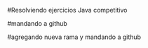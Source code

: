 #Resolviendo ejercicios Java competitivo

#mandando a github

#agregando nueva rama y mandando a github
